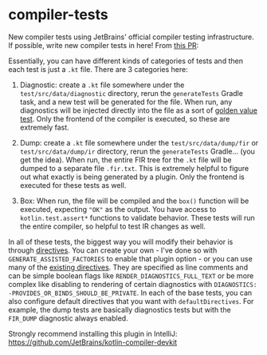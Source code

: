 # compiler-tests

New compiler tests using JetBrains' official compiler testing infrastructure. If possible, write new compiler tests in here! From [this PR](https://github.com/ZacSweers/metro/pull/128):

Essentially, you can have different kinds of categories of tests and then each test is just a `.kt` file. There are 3 categories here:

1. Diagnostic: create a `.kt` file somewhere under the `test/src/data/diagnostic` directory, rerun the `generateTests` Gradle task, and a new test will be generated for the file. When run, any diagnostics will be injected directly into the file as a sort of [golden value test](https://en.wikipedia.org/wiki/Characterization_test). Only the frontend of the compiler is executed, so these are extremely fast.

2. Dump: create a `.kt` file somewhere under the `test/src/data/dump/fir` or `test/src/data/dump/ir` directory, rerun the `generateTests` Gradle... (you get the idea). When run, the entire FIR tree for the `.kt` file will be dumped to a separate file `.fir.txt`. This is extremely helpful to figure out what exactly is being generated by a plugin. Only the frontend is executed for these tests as well.

3. Box: When run, the file will be compiled and the `box()` function will be executed, expecting `"OK"` as the output. You have access to `kotlin.test.assert*` functions to validate behavior. These tests will run the entire compiler, so helpful to test IR changes as well.

In all of these tests, the biggest way you will modify their behavior is through [directives](https://github.com/JetBrains/kotlin/tree/master/compiler/test-infrastructure#directives). You can create your own - I've done so with `GENERATE_ASSISTED_FACTORIES` to enable that plugin option - or you can use many of the [existing directives](https://github.com/JetBrains/kotlin/tree/master/compiler/tests-common-new/tests/org/jetbrains/kotlin/test/directives). They are specified as line comments and can be simple boolean flags like `RENDER_DIAGNOSTICS_FULL_TEXT` or be more complex like disabling to rendering of certain diagnostics with `DIAGNOSTICS: -PROVIDES_OR_BINDS_SHOULD_BE_PRIVATE`. In each of the base tests, you can also configure default directives that you want with `defaultDirectives`. For example, the dump tests are basically diagnostics tests but with the `FIR_DUMP` diagnostic always enabled.

Strongly recommend installing this plugin in IntelliJ: https://github.com/JetBrains/kotlin-compiler-devkit
